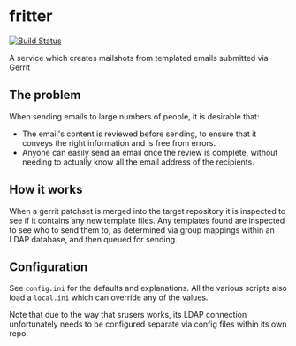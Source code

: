 # fritter

[![Build Status](https://travis-ci.org/PeterJCLaw/fritter.svg)](https://travis-ci.org/PeterJCLaw/fritter)

A service which creates mailshots from templated emails submitted via Gerrit

## The problem

When sending emails to large numbers of people, it is desirable that:
* The email's content is reviewed before sending, to ensure that it
  conveys the right information and is free from errors.
* Anyone can easily send an email once the review is complete, without
  needing to actually know all the email address of the recipients.

## How it works

When a gerrit patchset is merged into the target repository it is inspected
to see if it contains any new template files. Any templates found are
inspected to see who to send them to, as determined via group mappings
within an LDAP database, and then queued for sending.

## Configuration
See `config.ini` for the defaults and explanations. All the various scripts
also load a `local.ini` which can override any of the values.

Note that due to the way that srusers works, its LDAP connection unfortunately
needs to be configured separate via config files within its own repo.
